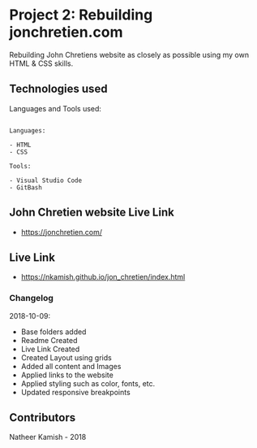 # Project 2: Rebuilding jonchretien.com

Rebuilding John Chretiens website as closely as possible using my own HTML & CSS skills.

## Technologies used 

Languages and Tools used:

```

Languages:

- HTML
- CSS

```
```
Tools:

- Visual Studio Code
- GitBash

```
## John Chretien website Live Link
- https://jonchretien.com/

## Live Link 
- https://nkamish.github.io/jon_chretien/index.html

### Changelog

2018-10-09:
- Base folders added
- Readme Created
- Live Link Created
- Created Layout using grids
- Added all content and Images
- Applied links to the website
- Applied styling such as color, fonts, etc.
- Updated responsive breakpoints

## Contributors

Natheer Kamish - 2018

